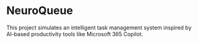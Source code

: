 # NeuroQueue
This project simulates an intelligent task management system inspired by AI-based productivity tools like Microsoft 365 Copilot.
